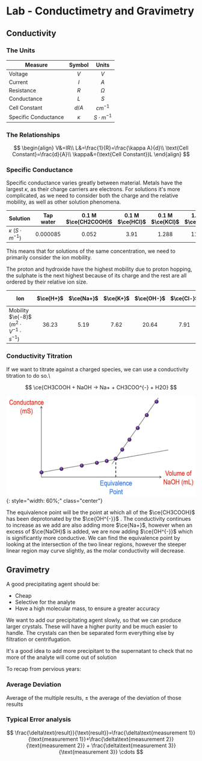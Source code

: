 # Lab - Conductimetry and Gravimetry

## Conductivity

### The Units

| Measure              |  Symbol  |      Units      |
| -------------------- | :------: | :-------------: |
| Voltage              |   $V$    |       $V$       |
| Current              |   $I$    |       $A$       |
| Resistance           |   $R$    |    $\Omega$     |
| Conductance          |   $L$    |       $S$       |
| Cell Constant        |  $d/A$   |    $cm^{-1}$    |
| Specific Conductance | $\kappa$ | $S\cdot m^{-1}$ |

### The Relationships

$$
\begin{align}
V&=IR\\
L&=\frac{1}{R}=\frac{\kappa A}{d}\\
\text{Cell Constant}=\frac{d}{A}\\
\kappa&=(\text{Cell Constant})L
\end{align}
$$

### Specific Conductance

Specific conductance varies greatly between material. Metals have the largest $\kappa$, as their charge carriers are electrons. For solutions it's more complicated, as we need to consider both the charge and the relative mobility, as well as other solution phenomena.

| Solution                  | Tap water | 0.1 M $\ce{CH2COOH}$ | 0.1 M $\ce{HCl}$ | 0.1 M $\ce{KCl}$ | 1.0 M $\ce{KCl}$ |
| ------------------------- | :-------: | :------------------: | :--------------: | :--------------: | :--------------: |
| $\kappa\:(S\cdot m^{-1})$ | 0.000085  |        0.052         |       3.91       |      1.288       |      11.18       |

 This means that for solutions of the same concentration, we need to primarily consider the ion mobility.

The proton and hydroxide have the highest mobility due to proton hopping, the sulphate is the next highest because of its charge and the rest are all ordered by their relative ion size.

| Ion                                                    | $\ce{H+}$ | $\ce{Na+}$ | $\ce{K+}$ | $\ce{OH-}$ | $\ce{Cl-}$ | $\ce{NO3-}$ | $\ce{Ac- (CH3COO^{-})}$ | $\ce{SO4^{2-}}$ |
| ------------------------------------------------------ | :-------: | :--------: | :-------: | :--------: | :--------: | :---------: | :---------------------: | :-------------: |
| Mobility $\e{-8}$ <br/>($m^2\cdot V^{-1}\cdot s^{-1}$) |   36.23   |    5.19    |   7.62    |   20.64    |    7.91    |    7.40     |          4.24           |      8.29       |

### Conductivity Titration

If we want to titrate against a charged species, we can use a conductivity titration to do so.\

$$
\ce{CH3COOH + NaOH -> Na+ + CH3COO^{-} + H2O}
$$

![!conductivitytitration](conductivitytitration.png){: style="width: 60%;" class="center"}

The equivalence point will be the point at which all of the $\ce{CH3COOH}$ has been deprotonated by the $\ce{OH^{-}}$ . The conductivity continues to increase as we add are also adding more $\ce{Na+}$, however when an excess of $\ce{NaOH}$ is added, we are now adding $\ce{OH^{-}}$ which is significantly more conductive. We can find the equivalence point by looking at the intersection of the two linear regions, however the steeper linear region may curve slightly, as the molar conductivity will decrease. 

## Gravimetry

A good precipitating agent should be:

* Cheap
* Selective for the analyte
* Have a high molecular mass, to ensure a greater accuracy

We want to add our precipitating agent slowly, so that we can produce larger crystals. These will have a higher purity and be much easier to handle. The crystals can then be separated form everything else by filtration or centrifugation.

It's a good idea to add more precipitant to the supernatant to check that no more of the analyte will come out of solution

To recap from pervious years:

### Average Deviation

Average of the multiple results, $\pm$ the average of the deviation of those results

### Typical Error analysis

$$
\frac{\delta\text{result}}{\text{result}}=\frac{\delta\text{measurement 1}}{\text{measurement 1}}+\frac{\delta\text{measurement 2}}{\text{measurement 2}} + \frac{\delta\text{measurement 3}}{\text{measurement 3}} \cdots
$$

